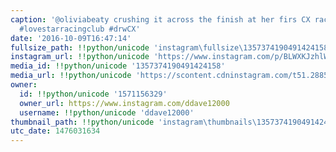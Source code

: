```yaml
---
caption: '@oliviabeaty crushing it across the finish at her firs CX race! Congrats!!
  #lovestarracingclub #drwCX'
date: '2016-10-09T16:47:14'
fullsize_path: !!python/unicode 'instagram\fullsize\1357374190491424158.jpg'
instagram_url: !!python/unicode 'https://www.instagram.com/p/BLWXKJzhlWe'
media_id: !!python/unicode '1357374190491424158'
media_url: !!python/unicode 'https://scontent.cdninstagram.com/t51.2885-15/e35/14553060_708476795994586_2232969968389980160_n.jpg'
owner:
  id: !!python/unicode '1571156329'
  owner_url: https://www.instagram.com/ddave12000
  username: !!python/unicode 'ddave12000'
thumbnail_path: !!python/unicode 'instagram\thumbnails\1357374190491424158.jpg'
utc_date: 1476031634
---
```

